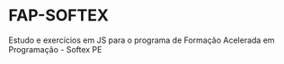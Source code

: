 # FAP-SOFTEX
Estudo e exercícios em JS para o programa de Formação Acelerada em Programação - Softex PE
